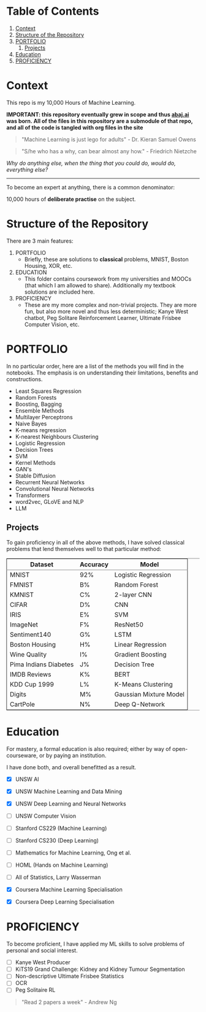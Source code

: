 
# Table of Contents

1.  [Context](#org6dbe148)
2.  [Structure of the Repository](#org65603ff)
3.  [PORTFOLIO](#orga34978d)
    1.  [Projects](#org6755429)
4.  [Education](#orgcfaa906)
5.  [PROFICIENCY](#orge067afe)


<a id="org6dbe148"></a>

# Context

This repo is my 10,000 Hours of Machine Learning.

**IMPORTANT: this repository eventually grew in scope and thus [abaj.ai](https://abaj.ai) was born.
All of the files in this repository are a submodule of that repo, and all of the code is tangled with org files in the site**

> "Machine Learning is just lego for adults" - Dr. Kieran Samuel Owens

> "S/he who has a why, can bear almost any how." - Friedrich Nietzche

*Why do anything else, when the thing that you could do, would do, everything else?*

---

To become an expert at anything, there is a common denominator:

<div class="org-center">
<p>
10,000 hours of <b>deliberate practise</b> on the subject.
</p>
</div>


<a id="org65603ff"></a>

# Structure of the Repository

There are 3 main features:

1.  PORTFOLIO
    -   Briefly, these are solutions to **classical** problems, MNIST, Boston Housing, XOR, etc.
2.  EDUCATION
    -   This folder contains coursework from my universities and MOOCs (that which I am allowed to share). Additionally my textbook solutions are included here.
3.  PROFICIENCY
    -   These are my more complex and non-trivial projects. They are more fun, but also more novel and thus less deterministic; Kanye West chatbot, Peg Solitare Reinforcement Learner, Ultimate Frisbee Computer Vision, etc.


<a id="orga34978d"></a>

# PORTFOLIO

In no particular order, here are a list of the methods you will find in the notebooks. The emphasis is on understanding their limitations, benefits and constructions.

-   Least Squares Regression
-   Random Forests
-   Boosting, Bagging
-   Ensemble Methods
-   Multilayer Perceptrons
-   Naive Bayes
-   K-means regression
-   K-nearest Neighbours Clustering
-   Logistic Regression
-   Decision Trees
-   SVM
-   Kernel Methods
-   GAN's
-   Stable Diffusion
-   Recurrent Neural Networks
-   Convolutional Neural Networks
-   Transformers
-   word2vec, GLoVE and NLP
-   LLM


<a id="org6755429"></a>

## Projects

To gain proficiency in all of the above methods, I have solved classical problems that lend themselves well to that particular method:

<table border="2" cellspacing="0" cellpadding="6" rules="groups" frame="hsides">


<colgroup>
<col  class="org-left" />

<col  class="org-left" />

<col  class="org-left" />
</colgroup>
<thead>
<tr>
<th scope="col" class="org-left">Dataset</th>
<th scope="col" class="org-left">Accuracy</th>
<th scope="col" class="org-left">Model</th>
</tr>
</thead>

<tbody>
<tr>
<td class="org-left">MNIST</td>
<td class="org-left">92%</td>
<td class="org-left">Logistic Regression</td>
</tr>


<tr>
<td class="org-left">FMNIST</td>
<td class="org-left">B%</td>
<td class="org-left">Random Forest</td>
</tr>


<tr>
<td class="org-left">KMNIST</td>
<td class="org-left">C%</td>
<td class="org-left">2-layer CNN</td>
</tr>


<tr>
<td class="org-left">CIFAR</td>
<td class="org-left">D%</td>
<td class="org-left">CNN</td>
</tr>


<tr>
<td class="org-left">IRIS</td>
<td class="org-left">E%</td>
<td class="org-left">SVM</td>
</tr>


<tr>
<td class="org-left">ImageNet</td>
<td class="org-left">F%</td>
<td class="org-left">ResNet50</td>
</tr>


<tr>
<td class="org-left">Sentiment140</td>
<td class="org-left">G%</td>
<td class="org-left">LSTM</td>
</tr>


<tr>
<td class="org-left">Boston Housing</td>
<td class="org-left">H%</td>
<td class="org-left">Linear Regression</td>
</tr>


<tr>
<td class="org-left">Wine Quality</td>
<td class="org-left">I%</td>
<td class="org-left">Gradient Boosting</td>
</tr>


<tr>
<td class="org-left">Pima Indians Diabetes</td>
<td class="org-left">J%</td>
<td class="org-left">Decision Tree</td>
</tr>


<tr>
<td class="org-left">IMDB Reviews</td>
<td class="org-left">K%</td>
<td class="org-left">BERT</td>
</tr>


<tr>
<td class="org-left">KDD Cup 1999</td>
<td class="org-left">L%</td>
<td class="org-left">K-Means Clustering</td>
</tr>


<tr>
<td class="org-left">Digits</td>
<td class="org-left">M%</td>
<td class="org-left">Gaussian Mixture Model</td>
</tr>


<tr>
<td class="org-left">CartPole</td>
<td class="org-left">N%</td>
<td class="org-left">Deep Q-Network</td>
</tr>
</tbody>
</table>


<a id="orgcfaa906"></a>

# Education

For mastery, a formal education is also required; either by way of open-courseware, or by paying an institution.

I have done both, and overall benefitted as a result.

-   [X] UNSW AI
-   [X] UNSW Machine Learning and Data Mining
-   [X] UNSW Deep Learning and Neural Networks
-   [ ] UNSW Computer Vision
-   [ ] Stanford CS229 (Machine Learning)
-   [ ] Stanford CS230 (Deep Learning)
-   [ ] Mathematics for Machine Learning, Ong et al.
-   [ ] HOML (Hands on Machine Learning)
-   [ ] All of Statistics, Larry Wasserman
-   [X] Coursera Machine Learning Specialisation
-   [X] Coursera Deep Learning Specialisation


<a id="orge067afe"></a>

# PROFICIENCY

To become proficient, I have applied my ML skills to solve problems of personal and social interest.

-   [ ] Kanye West Producer
-   [ ] KiTS19 Grand Challenge: Kidney and Kidney Tumour Segmentation
-   [ ] Non-descriptive Ultimate Frisbee Statistics
-   [ ] OCR
-   [ ] Peg Solitaire RL

> "Read 2 papers a week" - Andrew Ng


